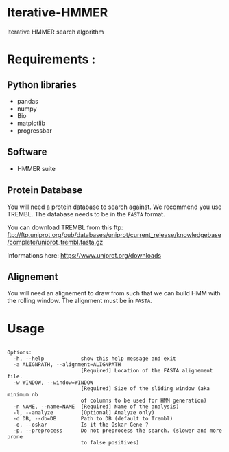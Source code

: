 # Iterative-HMMER
Iterative HMMER search algorithm

# Requirements :
## Python libraries
* pandas
* numpy
* Bio
* matplotlib
* progressbar
## Software
* HMMER suite
## Protein Database
You will need a protein database to search against. We recommend you use TREMBL. The database needs to be in the `FASTA` format.

You can download TREMBL from this ftp: ftp://ftp.uniprot.org/pub/databases/uniprot/current_release/knowledgebase/complete/uniprot_trembl.fasta.gz

Informations here: https://www.uniprot.org/downloads
## Alignement
You will need an alignement to draw from such that we can build HMM with the rolling window. The alignment must be in `FASTA`.

# Usage

```Usage: Iterative_hmmer_search.py [options]

Options:
  -h, --help            show this help message and exit
  -a ALIGNPATH, --alignment=ALIGNPATH
                        [Required] Location of the FASTA alignement file.
  -w WINDOW, --window=WINDOW
                        [Required] Size of the sliding window (aka minimum nb
                        of columns to be used for HMM generation)
  -n NAME, --name=NAME  [Required] Name of the analysis)
  -l, --analyze         [Optional] Analyze only)
  -d DB, --db=DB        Path to DB (default to Trembl)
  -o, --oskar           Is it the Oskar Gene ?
  -p, --preprocess      Do not preprocess the search. (slower and more prone
                        to false positives)
```

